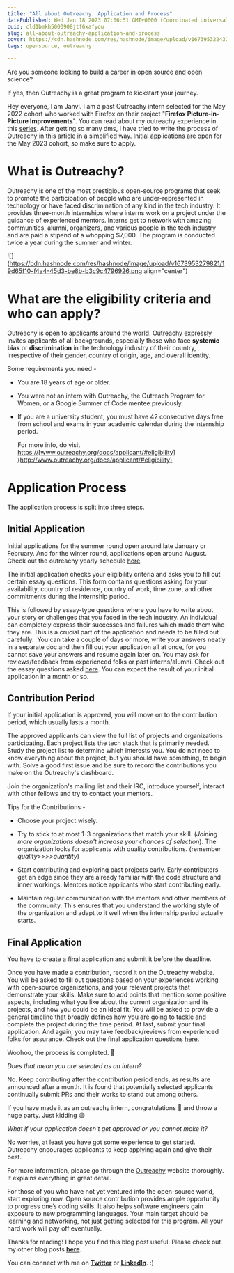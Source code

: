 ```yaml
---
title: "All about Outreachy: Application and Process"
datePublished: Wed Jan 18 2023 07:06:51 GMT+0000 (Coordinated Universal Time)
cuid: cld1bmkh5000908jtf6xafyou
slug: all-about-outreachy-application-and-process
cover: https://cdn.hashnode.com/res/hashnode/image/upload/v1673953224325/4789a981-c9ae-4ab7-94b9-b497894f84af.png
tags: opensource, outreachy

---
```


Are you someone looking to build a career in open source and open science?

If yes, then Outreachy is a great program to kickstart your journey.

Hey everyone, I am Janvi. I am a past Outreachy intern selected for the May 2022 cohort who worked with Firefox on their project "**Firefox Picture-in-Picture Improvements**". You can read about my outreachy experience in this [series](https://janvi01.hashnode.dev/series/outreachy-intern-firefox). After getting so many dms, I have tried to write the process of Outreachy in this article in a simplified way. Initial applications are open for the May 2023 cohort, so make sure to apply.

# What is Outreachy?

Outreachy is one of the most prestigious open-source programs that seek to promote the participation of people who are under-represented in technology or have faced discrimination of any kind in the tech industry. It provides three-month internships where interns work on a project under the guidance of experienced mentors. Interns get to network with amazing communities, alumni, organizers, and various people in the tech industry and are paid a stipend of a whopping $7,000. The program is conducted twice a year during the summer and winter.

![](https://cdn.hashnode.com/res/hashnode/image/upload/v1673953279821/19d65f10-f4a4-45d3-be8b-b3c9c4796926.png align="center")

# What are the eligibility criteria and who can apply?

Outreachy is open to applicants around the world. Outreachy expressly invites applicants of all backgrounds, especially those who face **systemic bias** or **discrimination** in the technology industry of their country, irrespective of their gender, country of origin, age, and overall identity.

Some requirements you need -

* You are 18 years of age or older.
    
* You were not an intern with Outreachy, the Outreach Program for Women, or a Google Summer of Code mentee previously.
    
* If you are a university student, you must have 42 consecutive days free from school and exams in your academic calendar during the internship period.
    
    For more info, do visit [https://](https://www.outreachy.org/docs/applicant/#eligibility)[www.outreachy.org/docs/applicant/#eligibility](http://www.outreachy.org/docs/applicant/#eligibility)
    

# Application Process

The application process is split into three steps.

## Initial Application

Initial applications for the summer round open around late January or February. And for the winter round, applications open around August. Check out the outreachy yearly schedule [here](https://www.outreachy.org/docs/applicant/#outreachy-schedule).

The initial application checks your eligibility criteria and asks you to fill out certain essay questions. This form contains questions asking for your availability, country of residence, country of work, time zone, and other commitments during the internship period.

This is followed by essay-type questions where you have to write about your story or challenges that you faced in the tech industry. An individual can completely express their successes and failures which made them who they are. This is a crucial part of the application and needs to be filled out carefully.  You can take a couple of days or more, write your answers neatly in a separate doc and then fill out your application all at once, for you cannot save your answers and resume again later on. You may ask for reviews/feedback from experienced folks or past interns/alumni. Check out the essay questions asked [here](https://www.outreachy.org/docs/applicant/#initial-application). You can expect the result of your initial application in a month or so.

## Contribution Period

If your initial application is approved, you will move on to the contribution period, which usually lasts a month.

The approved applicants can view the full list of projects and organizations participating. Each project lists the tech stack that is primarily needed. Study the project list to determine which interests you. You do not need to know everything about the project, but you should have something, to begin with. Solve a good first issue and be sure to record the contributions you make on the Outreachy's dashboard.

Join the organization's mailing list and their IRC, introduce yourself, interact with other fellows and try to contact your mentors.

Tips for the Contributions -

* Choose your project wisely.
    
* Try to stick to at most 1-3 organizations that match your skill. (*Joining more organizations doesn't increase your chances of selection*). The organization looks for applicants with quality contributions. (remember *quality&gt;&gt;&gt;&gt;quantity*)
    
* Start contributing and exploring past projects early. Early contributors get an edge since they are already familiar with the code structure and inner workings. Mentors notice applicants who start contributing early.
    
* Maintain regular communication with the mentors and other members of the community. This ensures that you understand the working style of the organization and adapt to it well when the internship period actually starts.
    

## Final Application

You have to create a final application and submit it before the deadline.

Once you have made a contribution, record it on the Outreachy website. You will be asked to fill out questions based on your experiences working with open-source organizations, and your relevant projects that demonstrate your skills. Make sure to add points that mention some positive aspects, including what you like about the current organization and its projects, and how you could be an ideal fit. You will be asked to provide a general timeline that broadly defines how you are going to tackle and complete the project during the time period. At last, submit your final application. And again, you may take feedback/reviews from experienced folks for assurance. Check out the final application questions [here](https://www.outreachy.org/docs/applicant/#final-application).

Woohoo, the process is completed. 🚀

*Does that mean you are selected as an intern?*

No. Keep contributing after the contribution period ends, as results are announced after a month. It is found that potentially selected applicants continually submit PRs and their works to stand out among others.

If you have made it as an outreachy intern, congratulations 🥳 and throw a huge party. Just kidding 😅  
  
*What if your application doesn't get approved or you cannot make it?*  
  
No worries, at least you have got some experience to get started. Outreachy encourages applicants to keep applying again and give their best.

For more information, please go through the [Outreachy](https://www.outreachy.org/) website thoroughly. It explains everything in great detail.

For those of you who have not yet ventured into the open-source world, start exploring now. Open source contribution provides ample opportunity to progress one’s coding skills. It also helps software engineers gain exposure to new programming languages. Your main target should be learning and networking, not just getting selected for this program. All your hard work will pay off eventually.

Thanks for reading! I hope you find this blog post useful. Please check out my other blog posts [**here**](https://janvi01.hashnode.dev/).

You can connect with me on [**Twitter**](https://twitter.com/janvibajo01) or [**LinkedIn**](https://www.linkedin.com/in/janvi01/). :)